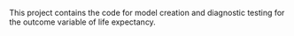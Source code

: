 This project contains the code for model creation and diagnostic testing for the outcome variable of life expectancy.  
